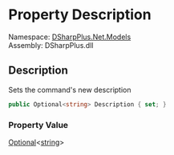 # Property Description

Namespace: [DSharpPlus.Net.Models](DSharpPlus.Net.Models.md)  
Assembly: DSharpPlus.dll

## <a id="DSharpPlus_Net_Models_ApplicationCommandEditModel_Description"></a>Description

Sets the command's new description

```csharp
public Optional<string> Description { set; }
```

### Property Value

[Optional](DSharpPlus.Entities.Optional\-1.md)<[string](https://learn.microsoft.com/dotnet/api/system.string)\>

